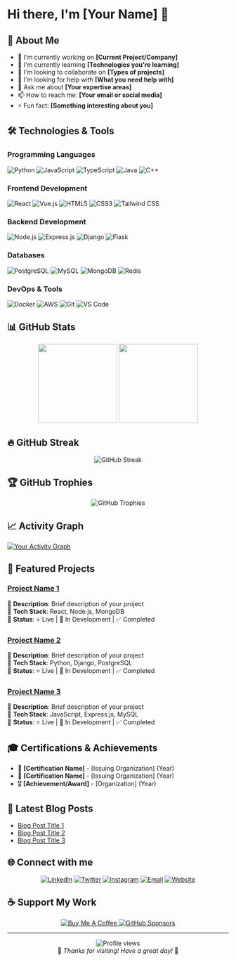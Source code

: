 # Hi there, I'm [Your Name] 👋

## 🚀 About Me
- 🔭 I'm currently working on **[Current Project/Company]**
- 🌱 I'm currently learning **[Technologies you're learning]**
- 👯 I'm looking to collaborate on **[Types of projects]**
- 🤔 I'm looking for help with **[What you need help with]**
- 💬 Ask me about **[Your expertise areas]**
- 📫 How to reach me: **[Your email or social media]**
- ⚡ Fun fact: **[Something interesting about you]**

## 🛠️ Technologies & Tools

### Programming Languages
![Python](https://img.shields.io/badge/-Python-3776AB?style=flat-square&logo=Python&logoColor=white)
![JavaScript](https://img.shields.io/badge/-JavaScript-F7DF1E?style=flat-square&logo=JavaScript&logoColor=black)
![TypeScript](https://img.shields.io/badge/-TypeScript-3178C6?style=flat-square&logo=TypeScript&logoColor=white)
![Java](https://img.shields.io/badge/-Java-007396?style=flat-square&logo=Java&logoColor=white)
![C++](https://img.shields.io/badge/-C++-00599C?style=flat-square&logo=C%2B%2B&logoColor=white)

### Frontend Development
![React](https://img.shields.io/badge/-React-61DAFB?style=flat-square&logo=React&logoColor=black)
![Vue.js](https://img.shields.io/badge/-Vue.js-4FC08D?style=flat-square&logo=Vue.js&logoColor=white)
![HTML5](https://img.shields.io/badge/-HTML5-E34F26?style=flat-square&logo=HTML5&logoColor=white)
![CSS3](https://img.shields.io/badge/-CSS3-1572B6?style=flat-square&logo=CSS3&logoColor=white)
![Tailwind CSS](https://img.shields.io/badge/-Tailwind%20CSS-06B6D4?style=flat-square&logo=Tailwind%20CSS&logoColor=white)

### Backend Development
![Node.js](https://img.shields.io/badge/-Node.js-339933?style=flat-square&logo=Node.js&logoColor=white)
![Express.js](https://img.shields.io/badge/-Express.js-000000?style=flat-square&logo=Express&logoColor=white)
![Django](https://img.shields.io/badge/-Django-092E20?style=flat-square&logo=Django&logoColor=white)
![Flask](https://img.shields.io/badge/-Flask-000000?style=flat-square&logo=Flask&logoColor=white)

### Databases
![PostgreSQL](https://img.shields.io/badge/-PostgreSQL-336791?style=flat-square&logo=PostgreSQL&logoColor=white)
![MySQL](https://img.shields.io/badge/-MySQL-4479A1?style=flat-square&logo=MySQL&logoColor=white)
![MongoDB](https://img.shields.io/badge/-MongoDB-47A248?style=flat-square&logo=MongoDB&logoColor=white)
![Redis](https://img.shields.io/badge/-Redis-DC382D?style=flat-square&logo=Redis&logoColor=white)

### DevOps & Tools
![Docker](https://img.shields.io/badge/-Docker-2496ED?style=flat-square&logo=Docker&logoColor=white)
![AWS](https://img.shields.io/badge/-AWS-232F3E?style=flat-square&logo=Amazon%20AWS&logoColor=white)
![Git](https://img.shields.io/badge/-Git-F05032?style=flat-square&logo=Git&logoColor=white)
![VS Code](https://img.shields.io/badge/-VS%20Code-007ACC?style=flat-square&logo=Visual%20Studio%20Code&logoColor=white)

## 📊 GitHub Stats

<div align="center">
  <img height="180em" src="https://github-readme-stats.vercel.app/api?username=YourUsername&show_icons=true&theme=tokyonight&include_all_commits=true&count_private=true"/>
  <img height="180em" src="https://github-readme-stats.vercel.app/api/top-langs/?username=YourUsername&layout=compact&langs_count=7&theme=tokyonight"/>
</div>

## 🔥 GitHub Streak

<div align="center">
  <img src="https://github-readme-streak-stats.herokuapp.com/?user=YourUsername&theme=tokyonight" alt="GitHub Streak" />
</div>

## 🏆 GitHub Trophies

<div align="center">
  <img src="https://github-profile-trophy.vercel.app/?username=YourUsername&theme=tokyonight&row=1&column=7" alt="GitHub Trophies" />
</div>

## 📈 Activity Graph

[![Your Activity Graph](https://github-readme-activity-graph.vercel.app/graph?username=YourUsername&theme=tokyo-night)](https://github.com/ashutosh00710/github-readme-activity-graph)

## 🎯 Featured Projects

### [Project Name 1](https://github.com/YourUsername/project1)
🔹 **Description**: Brief description of your project  
🔹 **Tech Stack**: React, Node.js, MongoDB  
🔹 **Status**: ⭐ Live | 🚧 In Development | ✅ Completed  

### [Project Name 2](https://github.com/YourUsername/project2)
🔹 **Description**: Brief description of your project  
🔹 **Tech Stack**: Python, Django, PostgreSQL  
🔹 **Status**: ⭐ Live | 🚧 In Development | ✅ Completed  

### [Project Name 3](https://github.com/YourUsername/project3)
🔹 **Description**: Brief description of your project  
🔹 **Tech Stack**: JavaScript, Express.js, MySQL  
🔹 **Status**: ⭐ Live | 🚧 In Development | ✅ Completed  

## 🎓 Certifications & Achievements

- 🏅 **[Certification Name]** - [Issuing Organization] (Year)
- 🏅 **[Certification Name]** - [Issuing Organization] (Year)
- 🎖️ **[Achievement/Award]** - [Organization] (Year)

## 📝 Latest Blog Posts

<!-- BLOG-POST-LIST:START -->
- [Blog Post Title 1](https://your-blog.com/post1)
- [Blog Post Title 2](https://your-blog.com/post2)
- [Blog Post Title 3](https://your-blog.com/post3)
<!-- BLOG-POST-LIST:END -->

## 🌐 Connect with me

<div align="center">
  <a href="https://linkedin.com/in/yourprofile"><img src="https://img.shields.io/badge/LinkedIn-0077B5?style=for-the-badge&logo=linkedin&logoColor=white" alt="LinkedIn"/></a>
  <a href="https://twitter.com/yourhandle"><img src="https://img.shields.io/badge/Twitter-1DA1F2?style=for-the-badge&logo=twitter&logoColor=white" alt="Twitter"/></a>
  <a href="https://instagram.com/yourhandle"><img src="https://img.shields.io/badge/Instagram-E4405F?style=for-the-badge&logo=instagram&logoColor=white" alt="Instagram"/></a>
  <a href="mailto:your.email@example.com"><img src="https://img.shields.io/badge/Email-D14836?style=for-the-badge&logo=gmail&logoColor=white" alt="Email"/></a>
  <a href="https://yourwebsite.com"><img src="https://img.shields.io/badge/Website-000000?style=for-the-badge&logo=About.me&logoColor=white" alt="Website"/></a>
</div>

## ☕ Support My Work

<div align="center">
  <a href="https://www.buymeacoffee.com/yourusername">
    <img src="https://img.shields.io/badge/Buy_Me_A_Coffee-FFDD00?style=for-the-badge&logo=buy-me-a-coffee&logoColor=black" alt="Buy Me A Coffee"/>
  </a>
  <a href="https://github.com/sponsors/yourusername">
    <img src="https://img.shields.io/badge/Sponsor-EA4AAA?style=for-the-badge&logo=GitHub-Sponsors&logoColor=white" alt="GitHub Sponsors"/>
  </a>
</div>

---

<div align="center">
  <img src="https://komarev.com/ghpvc/?username=YourUsername&color=blueviolet&style=flat-square&label=Profile+Views" alt="Profile views" />
</div>

<div align="center">
  💫 <i>Thanks for visiting! Have a great day!</i> 💫
</div>
